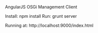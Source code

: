 AngularJS OSGi Management Client

Install: npm install
Run: grunt server

Running at: http://localhost:9000/index.html

